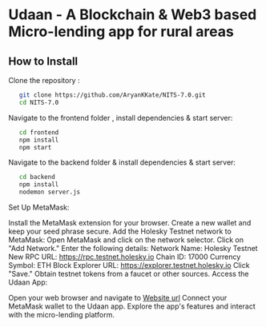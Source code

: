 <h1> Udaan - A Blockchain & Web3 based Micro-lending app for rural areas</h1>

<h2> How to Install </h2>

Clone the repository : 
```bash
   git clone https://github.com/AryanKKate/NITS-7.0.git
   cd NITS-7.0
   ```

Navigate to the frontend folder , install dependencies & start server: 

```bash
   cd frontend
   npm install
   npm start
   ```

Navigate to the backend folder & install dependencies & start server: 

```bash
   cd backend
   npm install
   nodemon server.js
   ```

Set Up MetaMask:

Install the MetaMask extension for your browser.
Create a new wallet and keep your seed phrase secure.
Add the Holesky Testnet network to MetaMask:
Open MetaMask and click on the network selector.
Click on "Add Network."
Enter the following details:
Network Name: Holesky Testnet
New RPC URL: https://rpc.testnet.holesky.io
Chain ID: 17000
Currency Symbol: ETH
Block Explorer URL: https://explorer.testnet.holesky.io
Click "Save."
Obtain testnet tokens from a faucet or other sources.
Access the Udaan App:

Open your web browser and navigate to [Website url](https://672e33c19f57c6b74dc22035--jade-churros-2d1fb2.netlify.app/)
Connect your MetaMask wallet to the Udaan app.
Explore the app's features and interact with the micro-lending platform.
